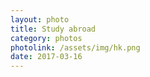 ```yaml
---
layout: photo
title: Study abroad
category: photos
photolink: /assets/img/hk.png
date: 2017-03-16
---
```


